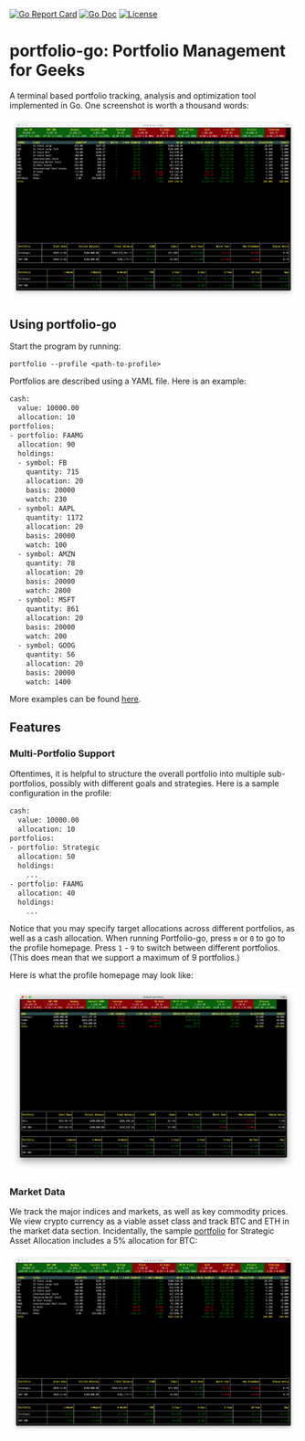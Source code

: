 [![Go Report Card](https://goreportcard.com/badge/github.com/cimomo/portfolio-go)](https://goreportcard.com/report/github.com/cimomo/portfolio-go)
[![Go Doc](https://img.shields.io/badge/godoc-reference-blue.svg?style=flat-square)](http://godoc.org/github.com/cimomo/portfolio-go)
[![License](https://img.shields.io/badge/License-Apache%202.0-blue.svg)](https://github.com/cimomo/portfolio-go/blob/master/LICENSE)

# portfolio-go: Portfolio Management for Geeks

A terminal based portfolio tracking, analysis and optimization tool implemented in Go. One screenshot is worth a thousand words:

![Screenshot](./examples/screenshots/strategic.png "Portfolio-go screenshot")

## Using portfolio-go

Start the program by running:
```
portfolio --profile <path-to-profile>
```

Portfolios are described using a YAML file. Here is an example:
```
cash:
  value: 10000.00
  allocation: 10
portfolios:
- portfolio: FAAMG
  allocation: 90
  holdings:
  - symbol: FB
    quantity: 715
    allocation: 20
    basis: 20000
    watch: 230
  - symbol: AAPL
    quantity: 1172
    allocation: 20
    basis: 20000
    watch: 100
  - symbol: AMZN
    quantity: 78
    allocation: 20
    basis: 20000
    watch: 2800
  - symbol: MSFT
    quantity: 861
    allocation: 20
    basis: 20000
    watch: 200
  - symbol: GOOG
    quantity: 56
    allocation: 20
    basis: 20000
    watch: 1400
```
More examples can be found [here](examples/).

## Features

### Multi-Portfolio Support

Oftentimes, it is helpful to structure the overall portfolio into multiple sub-portfolios, possibly with different goals and strategies. Here is a sample configuration in the profile:

```
cash:
  value: 10000.00
  allocation: 10
portfolios:
- portfolio: Strategic
  allocation: 50
  holdings:
    ...
- portfolio: FAAMG
  allocation: 40
  holdings:
    ...
```

Notice that you may specify target allocations across different portfolios, as well as a cash allocation. When running Portfolio-go, press `m` or `0` to go to the profile homepage. Press `1` - `9` to switch between different portfolios. (This does mean that we support a maximum of 9 portfolios.)

Here is what the profile homepage may look like:

![Profile](./examples/screenshots/profile.png "Profile homepage")

### Market Data

We track the major indices and markets, as well as key commodity prices. We view crypto currency as a viable asset class and track BTC and ETH in the market data section. Incidentally, the sample [portfolio](examples/profile.yml) for Strategic Asset Allocation includes a 5% allocation for BTC:

![Strategic](./examples/screenshots/strategic.png "Portfolio for Stategic Asset Allocation")